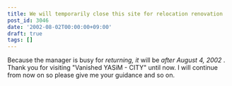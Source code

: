 ```yaml
---
title: We will temporarily close this site for relocation renovation
post_id: 3046
date: '2002-08-02T00:00:00+09:00'
draft: true
tags: []
---
```


Because the manager is busy for _returning, it_ will be _after August 4, 2002_ . Thank you for visiting "Vanished YASiM - CITY" until now. I will continue from now on so please give me your guidance and so on.
